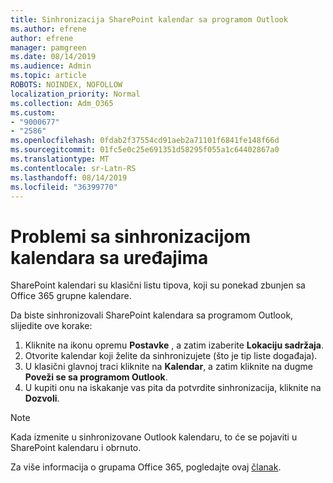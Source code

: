 ```yaml
---
title: Sinhronizacija SharePoint kalendar sa programom Outlook
ms.author: efrene
author: efrene
manager: pamgreen
ms.date: 08/14/2019
ms.audience: Admin
ms.topic: article
ROBOTS: NOINDEX, NOFOLLOW
localization_priority: Normal
ms.collection: Adm_O365
ms.custom:
- "9000677"
- "2586"
ms.openlocfilehash: 0fdab2f37554cd91aeb2a71101f6841fe148f66d
ms.sourcegitcommit: 01fc5e0c25e691351d58295f055a1c64402867a0
ms.translationtype: MT
ms.contentlocale: sr-Latn-RS
ms.lasthandoff: 08/14/2019
ms.locfileid: "36399770"
---
```

# <a name="issues-synchronizing-your-calendar-to-devices"></a>Problemi sa sinhronizacijom kalendara sa uređajima

SharePoint kalendari su klasični listu tipova, koji su ponekad zbunjen sa Office 365 grupne kalendare.

Da biste sinhronizovali SharePoint kalendara sa programom Outlook, slijedite ove korake:

1. Kliknite na ikonu opremu **Postavke** , a zatim izaberite **Lokaciju sadržaja**.
2. Otvorite kalendar koji želite da sinhronizujete (što je tip liste događaja).
3. U klasični glavnoj traci kliknite na **Kalendar**, a zatim kliknite na dugme **Poveži se sa programom Outlook**.
4. U kupiti onu na iskakanje vas pita da potvrdite sinhronizacija, kliknite na **Dozvoli**.

>[!Note]
> Kada izmenite u sinhronizovane Outlook kalendaru, to će se pojaviti u SharePoint kalendaru i obrnuto.

Za više informacija o grupama Office 365, pogledajte ovaj [članak](https://support.office.com/en-us/article/Learn-about-Office-365-groups-b565caa1-5c40-40ef-9915-60fdb2d97fa2).
